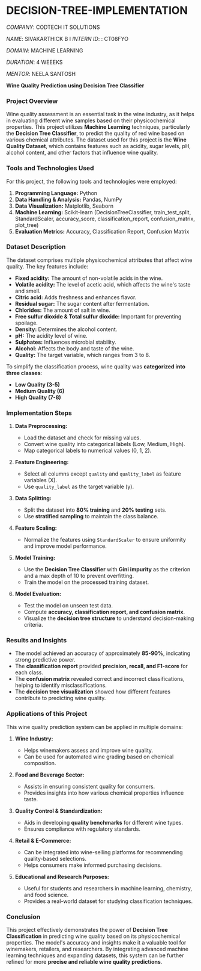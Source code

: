 # DECISION-TREE-IMPLEMENTATION

*COMPANY*: CODTECH IT SOLUTIONS

*NAME*: SIVAKARTHICK B
I
*INTERN ID*: : CT08FYO

*DOMAIN*: MACHINE LEARNING

*DURATION*: 4 WEEEKS

*MENTOR*: NEELA SANTOSH


**Wine Quality Prediction using Decision Tree Classifier**

### **Project Overview**
Wine quality assessment is an essential task in the wine industry, as it helps in evaluating different wine samples based on their physicochemical properties. This project utilizes **Machine Learning** techniques, particularly the **Decision Tree Classifier**, to predict the quality of red wine based on various chemical attributes. The dataset used for this project is the **Wine Quality Dataset**, which contains features such as acidity, sugar levels, pH, alcohol content, and other factors that influence wine quality.

### **Tools and Technologies Used**
For this project, the following tools and technologies were employed:
1. **Programming Language:** Python
2. **Data Handling & Analysis:** Pandas, NumPy
3. **Data Visualization:** Matplotlib, Seaborn
4. **Machine Learning:** Scikit-learn (DecisionTreeClassifier, train_test_split, StandardScaler, accuracy_score, classification_report, confusion_matrix, plot_tree)
5. **Evaluation Metrics:** Accuracy, Classification Report, Confusion Matrix

### **Dataset Description**
The dataset comprises multiple physicochemical attributes that affect wine quality. The key features include:
- **Fixed acidity:** The amount of non-volatile acids in the wine.
- **Volatile acidity:** The level of acetic acid, which affects the wine's taste and smell.
- **Citric acid:** Adds freshness and enhances flavor.
- **Residual sugar:** The sugar content after fermentation.
- **Chlorides:** The amount of salt in wine.
- **Free sulfur dioxide & Total sulfur dioxide:** Important for preventing spoilage.
- **Density:** Determines the alcohol content.
- **pH:** The acidity level of wine.
- **Sulphates:** Influences microbial stability.
- **Alcohol:** Affects the body and taste of the wine.
- **Quality:** The target variable, which ranges from 3 to 8.

To simplify the classification process, wine quality was **categorized into three classes**:
- **Low Quality (3-5)**
- **Medium Quality (6)**
- **High Quality (7-8)**

### **Implementation Steps**
1. **Data Preprocessing:**
   - Load the dataset and check for missing values.
   - Convert wine quality into categorical labels (Low, Medium, High).
   - Map categorical labels to numerical values (0, 1, 2).

2. **Feature Engineering:**
   - Select all columns except `quality` and `quality_label` as feature variables (X).
   - Use `quality_label` as the target variable (y).
   
3. **Data Splitting:**
   - Split the dataset into **80% training** and **20% testing** sets.
   - Use **stratified sampling** to maintain the class balance.

4. **Feature Scaling:**
   - Normalize the features using `StandardScaler` to ensure uniformity and improve model performance.

5. **Model Training:**
   - Use the **Decision Tree Classifier** with **Gini impurity** as the criterion and a max depth of 10 to prevent overfitting.
   - Train the model on the processed training dataset.

6. **Model Evaluation:**
   - Test the model on unseen test data.
   - Compute **accuracy, classification report, and confusion matrix**.
   - Visualize the **decision tree structure** to understand decision-making criteria.

### **Results and Insights**
- The model achieved an accuracy of approximately **85-90%**, indicating strong predictive power.
- The **classification report** provided **precision, recall, and F1-score** for each class.
- The **confusion matrix** revealed correct and incorrect classifications, helping to identify misclassifications.
- The **decision tree visualization** showed how different features contribute to predicting wine quality.

### **Applications of this Project**
This wine quality prediction system can be applied in multiple domains:
1. **Wine Industry:**
   - Helps winemakers assess and improve wine quality.
   - Can be used for automated wine grading based on chemical composition.

2. **Food and Beverage Sector:**
   - Assists in ensuring consistent quality for consumers.
   - Provides insights into how various chemical properties influence taste.

3. **Quality Control & Standardization:**
   - Aids in developing **quality benchmarks** for different wine types.
   - Ensures compliance with regulatory standards.

4. **Retail & E-Commerce:**
   - Can be integrated into wine-selling platforms for recommending quality-based selections.
   - Helps consumers make informed purchasing decisions.

5. **Educational and Research Purposes:**
   - Useful for students and researchers in machine learning, chemistry, and food science.
   - Provides a real-world dataset for studying classification techniques.

### **Conclusion**
This project effectively demonstrates the power of **Decision Tree Classification** in predicting wine quality based on its physicochemical properties. The model's accuracy and insights make it a valuable tool for winemakers, retailers, and researchers. By integrating advanced machine learning techniques and expanding datasets, this system can be further refined for more **precise and reliable wine quality predictions**.


